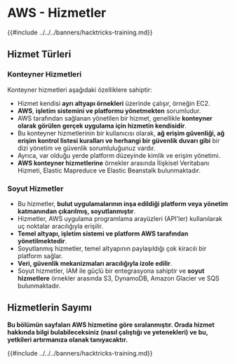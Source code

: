 # AWS - Hizmetler

{{#include ../../../banners/hacktricks-training.md}}

## Hizmet Türleri

### Konteyner Hizmetleri

Konteyner hizmetleri aşağıdaki özelliklere sahiptir:

- Hizmet kendisi **ayrı altyapı örnekleri** üzerinde çalışır, örneğin EC2.
- **AWS**, **işletim sistemini ve platformu yönetmekten** sorumludur.
- AWS tarafından sağlanan yönetilen bir hizmet, genellikle **konteyner olarak görülen gerçek uygulama için hizmetin kendisidir**.
- Bu konteyner hizmetlerinin bir kullanıcısı olarak, **ağ erişim güvenliği, ağ erişim kontrol listesi kuralları ve herhangi bir güvenlik duvarı gibi** bir dizi yönetim ve güvenlik sorumluluğunuz vardır.
- Ayrıca, var olduğu yerde platform düzeyinde kimlik ve erişim yönetimi.
- **AWS konteyner hizmetlerine** örnekler arasında İlişkisel Veritabanı Hizmeti, Elastic Mapreduce ve Elastic Beanstalk bulunmaktadır.

### Soyut Hizmetler

- Bu hizmetler, **bulut uygulamalarının inşa edildiği platform veya yönetim katmanından çıkarılmış, soyutlanmıştır**.
- Hizmetler, AWS uygulama programlama arayüzleri (API'ler) kullanılarak uç noktalar aracılığıyla erişilir.
- **Temel altyapı, işletim sistemi ve platform AWS tarafından yönetilmektedir**.
- Soyutlanmış hizmetler, temel altyapının paylaşıldığı çok kiracılı bir platform sağlar.
- **Veri, güvenlik mekanizmaları aracılığıyla izole edilir**.
- Soyut hizmetler, IAM ile güçlü bir entegrasyona sahiptir ve **soyut hizmetlere** örnekler arasında S3, DynamoDB, Amazon Glacier ve SQS bulunmaktadır.

## Hizmetlerin Sayımı

**Bu bölümün sayfaları AWS hizmetine göre sıralanmıştır. Orada hizmet hakkında bilgi bulabileceksiniz (nasıl çalıştığı ve yetenekleri) ve bu, yetkileri artırmanıza olanak tanıyacaktır.**

{{#include ../../../banners/hacktricks-training.md}}
